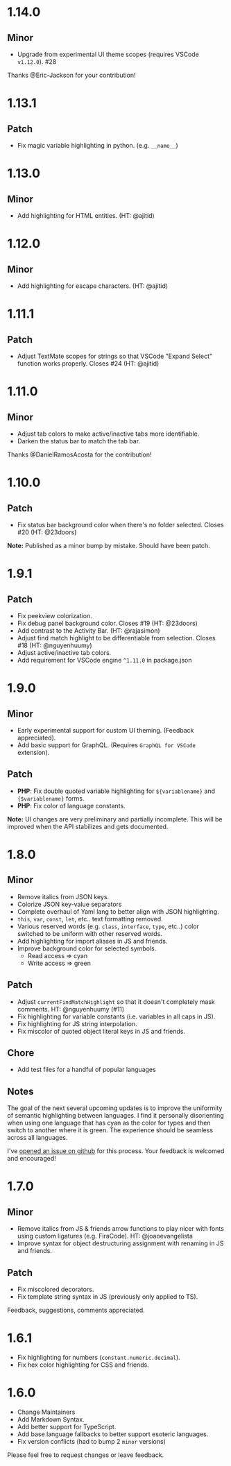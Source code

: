 # 1.14.0

## Minor
- Upgrade from experimental UI theme scopes (requires VSCode `v1.12.0`). #28

Thanks @Eric-Jackson for your contribution!

# 1.13.1

## Patch
- Fix magic variable highlighting in python. (e.g. `__name__`)

# 1.13.0

## Minor
- Add highlighting for HTML entities. (HT: @ajitid)

# 1.12.0

## Minor
- Add highlighting for escape characters. (HT: @ajitid)

# 1.11.1

## Patch
- Adjust TextMate scopes for strings so that VSCode "Expand Select" function works properly. Closes #24 (HT: @ajitid)

# 1.11.0

## Minor
- Adjust tab colors to make active/inactive tabs more identifiable.
- Darken the status bar to match the tab bar.

Thanks @DanielRamosAcosta for the contribution!

# 1.10.0

## Patch
- Fix status bar background color when there's no folder selected. Closes #20 (HT: @23doors)

**Note:** Published as a minor bump by mistake. Should have been patch.

# 1.9.1

## Patch
- Fix peekview colorization.
- Fix debug panel background color. Closes #19 (HT: @23doors)
- Add contrast to the Activity Bar. (HT: @rajasimon)
- Adjust find match highlight to be differentiable from selection. Closes #18 (HT: @nguyenhuumy)
- Adjust active/inactive tab colors.
- Add requirement for VSCode engine `^1.11.0` in package.json

# 1.9.0

## Minor
- Early experimental support for custom UI theming. (Feedback appreciated).
- Add basic support for GraphQL. (Requires `GraphQL for VSCode` extension).

## Patch
- **PHP**: Fix double quoted variable highlighting for `${variablename}` and `{$variablename}` forms.
- **PHP**: Fix color of language constants.

**Note:** UI changes are very preliminary and partially incomplete. This will be improved when the API stabilizes and gets documented.

# 1.8.0

## Minor
- Remove italics from JSON keys.
- Colorize JSON key-value separators
- Complete overhaul of Yaml lang to better align with JSON highlighting.
- `this`, `var`, `const`, `let`, etc.. text formatting removed.
- Various reserved words (e.g. `class`, `interface`, `type`, etc..) color switched to be uniform with other reserved words.
- Add highlighting for import aliases in JS and friends.
- Improve background color for selected symbols.
    - Read access => cyan
    - Write access => green

## Patch
- Adjust `currentFindMatchHighlight` so that it doesn't completely mask comments. HT: @nguyenhuumy (#11)
- Fix highlighting for variable constants (i.e. variables in all caps in JS).
- Fix highlighting for JS string interpolation.
- Fix miscolor of quoted object literal keys in JS and friends.

## Chore
- Add test files for a handful of popular languages

## Notes

The goal of the next several upcoming updates is to improve the uniformity of semantic highlighting between languages. I find it personally disorienting when using one language that has cyan as the color for types and then switch to another where it is green. The experience should be seamless across all languages.

I've [opened an issue on github](https://github.com/dracula/visual-studio-code/issues/12) for this process. Your feedback is welcomed and encouraged!

# 1.7.0

## Minor 
- Remove italics from JS & friends arrow functions to play nicer with fonts using custom ligatures (e.g. FiraCode). HT: @joaoevangelista
- Improve syntax for object destructuring assignment with renaming in JS and friends.

## Patch
- Fix miscolored decorators.
- Fix template string syntax in JS (previously only applied to TS).

Feedback, suggestions, comments appreciated.

# 1.6.1

- Fix highlighting for numbers (`constant.numeric.decimal`).
- Fix hex color highlighting for CSS and friends.

# 1.6.0

- Change Maintainers
- Add Markdown Syntax.
- Add better support for TypeScript.
- Add base language fallbacks to better support esoteric languages.
- Fix version conflicts (had to bump 2 `minor` versions)

Please feel free to request changes or leave feedback.